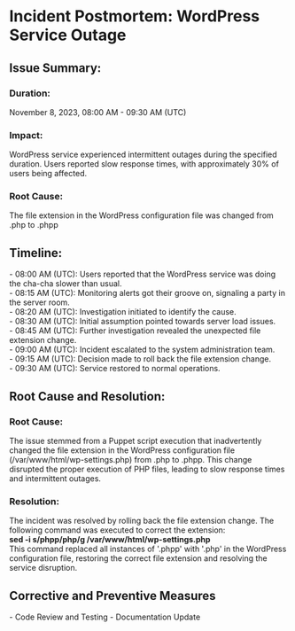 <h1>Incident Postmortem: WordPress Service Outage</h1>
<h2>Issue Summary:</h2>
<h3>Duration:</h3> November 8, 2023, 08:00 AM - 09:30 AM (UTC)
<h3>Impact:</h3>
WordPress service experienced intermittent outages during the specified duration.
Users reported slow response times, with approximately 30% of users being affected.
<h3>Root Cause:</h3> The file extension in the WordPress configuration file was changed from .php to .phpp
<h2>Timeline:</h2>
- 08:00 AM (UTC): Users reported that the WordPress service was doing the cha-cha slower than usual.<br>
- 08:15 AM (UTC): Monitoring alerts got their groove on, signaling a party in the server room.<br>
- 08:20 AM (UTC): Investigation initiated to identify the cause.<br>
- 08:30 AM (UTC): Initial assumption pointed towards server load issues.<br>
- 08:45 AM (UTC): Further investigation revealed the unexpected file extension change.<br>
- 09:00 AM (UTC): Incident escalated to the system administration team.<br>
- 09:15 AM (UTC): Decision made to roll back the file extension change.<br>
- 09:30 AM (UTC): Service restored to normal operations.<br>
<h2>Root Cause and Resolution:</h2>
<h3>Root Cause:</h3>
The issue stemmed from a Puppet script execution that inadvertently changed the file extension in the WordPress configuration file (/var/www/html/wp-settings.php) from .php to .phpp. This change disrupted the proper execution of PHP files, leading to slow response times and intermittent outages.
<h3>Resolution:</h3>
The incident was resolved by rolling back the file extension change. The following command was executed to correct the extension:
<br>
<b>sed -i s/phpp/php/g /var/www/html/wp-settings.php </b> <br>
This command replaced all instances of '.phpp' with '.php' in the WordPress configuration file, restoring the correct file extension and resolving the service disruption.
<h2>Corrective and Preventive Measures</h2>
- Code Review and Testing
- Documentation Update 

